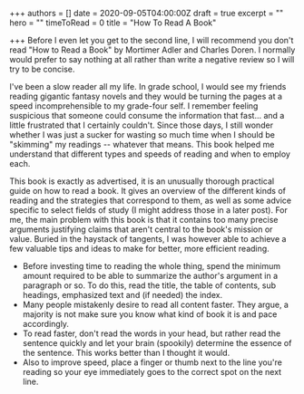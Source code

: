 +++
authors = []
date = 2020-09-05T04:00:00Z
draft = true
excerpt = ""
hero = ""
timeToRead = 0
title = "How To Read A Book"

+++
Before I even let you get to the second line, I will recommend you don't read "How to Read a Book" by Mortimer Adler and Charles Doren. I normally would prefer to say nothing at all rather than write a negative review so I will try to be concise.

I've been a slow reader all my life. In grade school, I would see my friends reading gigantic fantasy novels and they would be turning the pages at a speed incomprehensible to my grade-four self. I remember feeling suspicious that someone could consume the information that fast... and a little frustrated that I certainly couldn't. Since those days, I still wonder whether I was just a sucker for wasting so much time when I should be "skimming" my readings -- whatever that means. This book helped me understand that different types and speeds of reading and when to employ each. 

 This book is exactly as advertised, it is an unusually thorough practical guide on how to read a book. It gives an overview of the different kinds of reading and the strategies that correspond to them, as well as some advice specific to select fields of study (I might address those in a later post). For me, the main problem with this book is that it contains too many precise arguments justifying claims that aren't central to the book's mission or value. Buried in the haystack of tangents, I was however able to achieve a few valuable tips and ideas to make for better, more efficient reading.

* Before investing time to reading the whole thing, spend the minimum amount required to be able to summarize the author's argument in a paragraph or so. To do this, read the title, the table of contents, sub headings, emphasized text and (if needed) the index. 
* Many people mistakenly desire to read all content faster. They argue, a majority is not  make sure you know what kind of book it is and pace accordingly.
* To read faster, don't read the words in your head, but rather read the sentence quickly and let your brain (spookily) determine the essence of the sentence. This works better than I thought it would.
* Also to improve speed, place a finger or thumb next to the line you're reading so your eye immediately goes to the correct spot on the next line. 